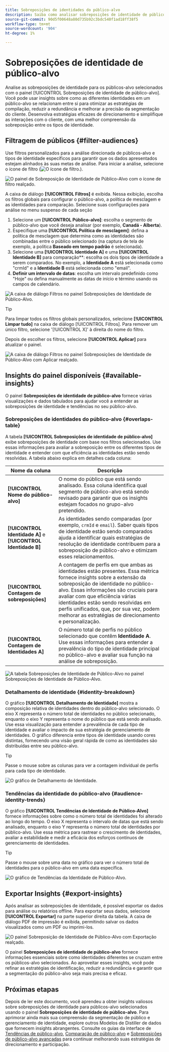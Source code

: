 ```yaml
---
title: Sobreposições de identidades do público-alvo
description: Saiba como analisar sobreposições de identidade de público-alvo usando o painel Sobreposições de identidade de público-alvo. Filtre públicos, especifique políticas de mesclagem e examine as relações de identidade para tomar decisões orientadas por dados.
source-git-commit: 90d5f00648a80d735b92c3bdc540f1ad18ff38f5
workflow-type: tm+mt
source-wordcount: '904'
ht-degree: 1%

---
```


# Sobreposições de identidade de público-alvo

Analise as sobreposições de identidade para os públicos-alvo selecionados com o painel [!UICONTROL Sobreposições de identidade de público-alvo]. Você pode usar insights sobre como as diferentes identidades em um público-alvo se relacionam entre si para otimizar as estratégias de compilação, reduzir a redundância e melhorar a precisão da segmentação do cliente. Desenvolva estratégias eficazes de direcionamento e simplifique as interações com o cliente, com uma melhor compreensão da sobreposição entre os tipos de identidade.

## Filtragem de públicos {#filter-audiences}

Use filtros personalizados para a análise direcionada de públicos-alvo e tipos de identidade específicos para garantir que os dados apresentados estejam alinhados às suas metas de análise. Para iniciar a análise, selecione o ícone de filtro (![O ícone de filtro.](../../../images/icons/filter-icon-white.png)).

![O painel de Sobreposição de Identidade de Público-Alvo com o ícone de filtro realçado.](../../images/sql-insights-query-pro-mode/templates/audience-identity-overlaps-filter-icon.png)

A caixa de diálogo **[!UICONTROL Filtros]** é exibida. Nessa exibição, escolha os filtros globais para configurar o público-alvo, a política de mesclagem e as identidades para comparação. Selecione suas configurações para análise no menu suspenso de cada seção

1. Selecione um **[!UICONTROL Público-alvo]**: escolha o segmento de público-alvo que você deseja analisar (por exemplo, **Canadá - Alberta**).
2. Especifique uma **[!UICONTROL Política de mesclagem]**: defina a política de mesclagem que determina como as identidades são combinadas entre o público selecionado (na captura de tela de exemplo, a política **Baseado em tempo padrão** é selecionada).
3. Selecione uma **[!UICONTROL Identidade A]** e uma **[!UICONTROL Identidade B]** para comparação**: escolha os dois tipos de identidade a serem comparados. No exemplo, a **Identidade A** está selecionada como &quot;crmId&quot; e a **Identidade B** está selecionada como &quot;email&quot;.
4. **Definir um intervalo de datas**: escolha um intervalo predefinido como &quot;Hoje&quot; ou defina manualmente as datas de início e término usando os campos de calendário.

![A caixa de diálogo Filtros no painel Sobreposições de Identidade de Público-Alvo.](../../images/sql-insights-query-pro-mode/templates/audience-identity-overlaps-filters-dialog.png)

>[!TIP]
>
>Para limpar todos os filtros globais personalizados, selecione **[!UICONTROL Limpar tudo]** na caixa de diálogo [!UICONTROL Filtros]. Para remover um único filtro, selecione &#39;[!UICONTROL X]&#39; à direita do nome do filtro.

Depois de escolher os filtros, selecione **[!UICONTROL Aplicar]** para atualizar o painel.

![A caixa de diálogo Filtros no painel Sobreposições de Identidade de Público-Alvo com Aplicar realçado.](../../images/sql-insights-query-pro-mode/templates/audience-identity-overlaps-apply-filters.png)

## Insights do painel disponíveis {#available-insights}

O painel **Sobreposições de identidade de público-alvo** fornece várias visualizações e dados tabulados para ajudar você a entender as sobreposições de identidade e tendências no seu público-alvo.

### Sobreposições de identidades do público-alvo {#overlaps-table}

A tabela **[!UICONTROL Sobreposições de identidade de público-alvo]** exibe sobreposições de identidade com base nos filtros selecionados. Use essas informações para avaliar a sobreposição entre os diferentes tipos de identidade e entender com que eficiência as identidades estão sendo resolvidas. A tabela abaixo explica em detalhes cada coluna:

| Nome da coluna | Descrição |
|-----------------|-------------------------------|
| **[!UICONTROL Nome do público-alvo]** | O nome do público que está sendo analisado. Essa coluna identifica qual segmento de público-alvo está sendo revisado para garantir que os insights estejam focados no grupo-alvo pretendido. |
| **[!UICONTROL Identidade A]** e **[!UICONTROL Identidade B]** | As identidades sendo comparadas (por exemplo, `crmId` e `email`). Saber quais tipos de identidade estão sendo comparados ajuda a identificar quais estratégias de resolução de identidade contribuem para a sobreposição de público-alvo e otimizam esses relacionamentos. |
| **[!UICONTROL Contagem de sobreposições]** | A contagem de perfis em que ambas as identidades estão presentes. Essa métrica fornece insights sobre a extensão da sobreposição de identidade no público-alvo. Essas informações são cruciais para avaliar com que eficiência várias identidades estão sendo resolvidas em perfis unificados, que, por sua vez, podem melhorar as estratégias de direcionamento e personalização. |
| **[!UICONTROL Contagem de Identidades A]** | O número total de perfis no público selecionado que contêm **Identidade A**. Use essas informações para entender a prevalência do tipo de identidade principal no público-alvo e avaliar sua função na análise de sobreposição. |

![A tabela Sobreposições de Identidade de Público-Alvo no painel Sobreposições de Identidade de Público-Alvo.](../../images/sql-insights-query-pro-mode/templates/audience-identity-overlaps-chart.png)

### Detalhamento de identidade {#identity-breakdown}

O gráfico **[!UICONTROL Detalhamento de Identidade]** mostra a composição relativa de identidades dentro do público-alvo selecionado. O eixo X representa o número total de identidades no público selecionado, enquanto o eixo Y representa o nome do público que está sendo analisado. Use essa visualização para entender a prevalência de cada tipo de identidade e avaliar o impacto de sua estratégia de gerenciamento de identidades. O gráfico diferencia entre tipos de identidade usando cores distintas, fornecendo uma visão geral rápida de como as identidades são distribuídas entre seu público-alvo.

>[!TIP]
>
>Passe o mouse sobre as colunas para ver a contagem individual de perfis para cada tipo de identidade.

![O gráfico de Detalhamento de Identidade.](../../images/sql-insights-query-pro-mode/templates/identity-breakdown-chart.png)

### Tendências da identidade do público-alvo {#audience-identity-trends}

O gráfico **[!UICONTROL Tendências de Identidade de Público-Alvo]** fornece informações sobre como o número total de identidades foi alterado ao longo do tempo. O eixo X representa o intervalo de datas que está sendo analisado, enquanto o eixo Y representa o número total de identidades por público-alvo. Use essa métrica para rastrear o crescimento de identidades, avaliar a estabilidade e medir a eficácia dos esforços contínuos de gerenciamento de identidades.

>[!TIP]
>
>Passe o mouse sobre uma data no gráfico para ver o número total de identidades para o público-alvo em uma data específica.

![O gráfico de Tendências da Identidade de Público-Alvo.](../../images/sql-insights-query-pro-mode/templates/audience-identity-trends-chart.png)

## Exportar Insights {#export-insights}

Após analisar as sobreposições de identidade, é possível exportar os dados para análise ou relatórios offline. Para exportar seus dados, selecione **[!UICONTROL Exportar]** na parte superior direita da tabela. A caixa de diálogo PDF de impressão é exibida, permitindo salvar os dados visualizados como um PDF ou imprimi-los.

![O painel Sobreposição de Identidade de Público-Alvo com Exportação realçado.](../../images/sql-insights-query-pro-mode/templates/audience-identity-overlaps-export.png)

O painel **Sobreposições de identidade de público-alvo** fornece informações essenciais sobre como identidades diferentes se cruzam entre os públicos-alvo selecionados. Ao aproveitar esses insights, você pode refinar as estratégias de identificação, reduzir a redundância e garantir que a segmentação do público-alvo seja mais precisa e eficaz.

## Próximas etapas

Depois de ler este documento, você aprendeu a obter insights valiosos sobre sobreposições de identidade para públicos-alvo selecionados usando o painel **Sobreposições de identidade de público-alvo**. Para aprimorar ainda mais sua compreensão da segmentação de público e gerenciamento de identidade, explore outros Modelos de Distiller de dados que fornecem insights abrangentes. Consulte os guias da interface de [Tendências de público-alvo](./trends.md), [Comparação de público-alvo](./comparison.md) e [Sobreposições de público-alvo avançadas](./overlaps.md) para continuar melhorando suas estratégias de direcionamento e participação.

